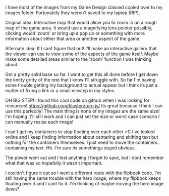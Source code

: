 I have most of the images from my Game Design classed copied over to my images folder.
Fortunately they weren't saved to my laptop (RIP).

Original idea: Interactive map that would allow you to zoom in on a rough
map of the game area. It would use a magnifying lens pointer possibly,
clicking would 'zoom' or bring up a pop up or something with more information about
either that area or another aspect of the game.

Alternate idea: If I cant figure that out! I'll make an interactive gallery that the
viewer can use to view some of the aspects of the game itself. Maybe make some detailed
areas similar to the 'zoom' function I was thinking about.

Got a pretty solid base so far. I want to get this all done before I get
down the knitty gritty of the rest that I know I'll struggle with.
So far I'm having some trouble getting my background to actual appear but
I think its just a matter of fixing a link or a small misstep in my styles.

OH BIG STEP! I found this cool code on github when I was looking for resources!
https://github.com/blasten/turn.js/
Its great because I think I can use this perfectly! The main thing is none of my
images are the same size! I'm hoping it'll still work and I can just set the size or
worst case scenario I can manually resize each image!

I can't get my containers to stop floating over each other >C I've looked online and I keep finding information about centering and shifting text but nothing for the containers themselves. I just need to move the containers.. containing my text. Hh. I'm sure its somethings stupid obvious.

The power went out and I lost anything I forgot to save, but I dont remember what that was so hopefully it wasn't important.

I couldn't figure it out so I went a different route with the flipbook code.
I'm still having the same trouble with the hero image, where my flipbook keeps floating over it and I cant fix it. I'm thinking of maybe moving the hero image down?
